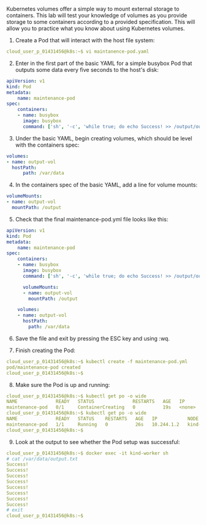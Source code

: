 Kubernetes volumes offer a simple way to mount external storage to containers. This lab will test your knowledge of volumes as you provide storage to some containers according to a provided specification. This will allow you to practice what you know about using Kubernetes volumes.

1. Create a Pod that will interact with the host file system:
```yaml
cloud_user_p_01431456@k8s:~$ vi maintanence-pod.yaml 
```

2. Enter in the first part of the basic YAML for a simple busybox Pod that outputs some data every five seconds to the host's disk:
```yaml
apiVersion: v1
kind: Pod
metadata:
    name: maintenance-pod
spec:
    containers:
    - name: busybox
      image: busybox
      command: ['sh', '-c', 'while true; do echo Success! >> /output/output.txt; sleep 5; done']
```

3. Under the basic YAML, begin creating volumes, which should be level with the containers spec:
```yaml
volumes:
- name: output-vol
  hostPath:
      path: /var/data
```

4. In the containers spec of the basic YAML, add a line for volume mounts:
```yaml
volumeMounts:
- name: output-vol
  mountPath: /output
```

5. Check that the final maintenance-pod.yml file looks like this:
```yaml
apiVersion: v1
kind: Pod
metadata:
    name: maintenance-pod
spec:
    containers:
    - name: busybox
      image: busybox
      command: ['sh', '-c', 'while true; do echo Success! >> /output/output.txt; sleep 5; done']

      volumeMounts:
      - name: output-vol
        mountPath: /output

    volumes:
    - name: output-vol
      hostPath:
        path: /var/data
```

6. Save the file and exit by pressing the ESC key and using :wq.

7. Finish creating the Pod:
```yaml
cloud_user_p_01431456@k8s:~$ kubectl create -f maintenance-pod.yml
pod/maintenance-pod created
cloud_user_p_01431456@k8s:~$
```

8. Make sure the Pod is up and running:
```yaml
cloud_user_p_01431456@k8s:~$ kubectl get po -o wide 
NAME              READY   STATUS              RESTARTS   AGE   IP       NODE          NOMINATED NODE   READINESS GATES
maintenance-pod   0/1     ContainerCreating   0          19s   <none>   kind-worker   <none>           <none>
cloud_user_p_01431456@k8s:~$ kubectl get po -o wide 
NAME              READY   STATUS    RESTARTS   AGE   IP           NODE          NOMINATED NODE   READINESS GATES
maintenance-pod   1/1     Running   0          26s   10.244.1.2   kind-worker   <none>           <none>
cloud_user_p_01431456@k8s:~$
```

9. Look at the output to see whether the Pod setup was successful:
```yaml
cloud_user_p_01431456@k8s:~$ docker exec -it kind-worker sh 
# cat /var/data/output.txt
Success!
Success!
Success!
Success!
Success!
Success!
Success!
Success!
# exit
cloud_user_p_01431456@k8s:~$
```

